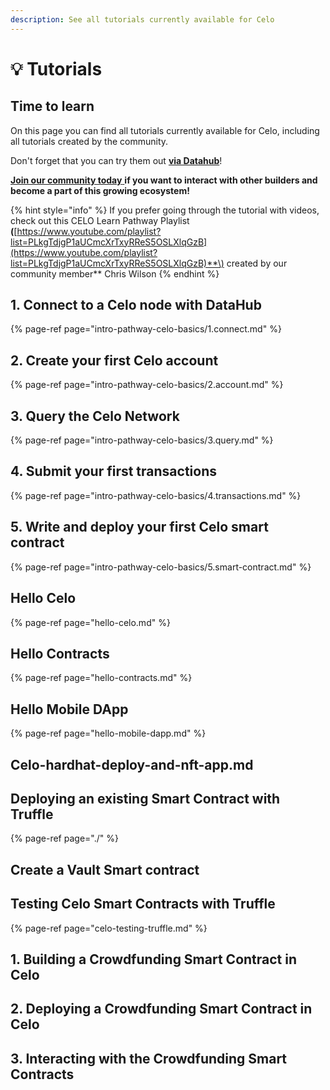 ```yaml
---
description: See all tutorials currently available for Celo
---
```


# 💡 Tutorials

## Time to learn

On this page you can find all tutorials currently available for Celo, including all tutorials created by the community.

Don't forget that you can try them out [**via Datahub**](https://datahub.figment.io/sign_up?service=celo)!

[**Join our community today** ](https://discord.gg/fszyM7K)**if you want to interact with other builders and become a part of this growing ecosystem!**

{% hint style="info" %}
If you prefer going through the tutorial with videos, check out this CELO Learn Pathway Playlist **\(**[https://www.youtube.com/playlist?list=PLkgTdjgP1aUCmcXrTxyRReS5OSLXlqGzB](https://www.youtube.com/playlist?list=PLkgTdjgP1aUCmcXrTxyRReS5OSLXlqGzB)**\) created by our community member** Chris Wilson
{% endhint %}

## 1. Connect to a Celo node with DataHub

{% page-ref page="intro-pathway-celo-basics/1.connect.md" %}

## 2. Create your first Celo account

{% page-ref page="intro-pathway-celo-basics/2.account.md" %}

## 3. Query the Celo Network

{% page-ref page="intro-pathway-celo-basics/3.query.md" %}

## 4. Submit your first transactions

{% page-ref page="intro-pathway-celo-basics/4.transactions.md" %}

## 5. Write and deploy your first Celo smart contract

{% page-ref page="intro-pathway-celo-basics/5.smart-contract.md" %}

## Hello Celo

{% page-ref page="hello-celo.md" %}

## Hello Contracts

{% page-ref page="hello-contracts.md" %}

## Hello Mobile DApp

{% page-ref page="hello-mobile-dapp.md" %}

## Celo-hardhat-deploy-and-nft-app.md

## Deploying an existing Smart Contract with Truffle

{% page-ref page="./" %}

## Create a Vault Smart contract

## Testing Celo Smart Contracts with Truffle

{% page-ref page="celo-testing-truffle.md" %}

## 1. Building a Crowdfunding Smart Contract in Celo

## 2. Deploying a Crowdfunding Smart Contract in Celo

## 3. Interacting with the Crowdfunding Smart Contracts

